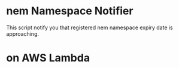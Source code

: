 # nem Namespace Notifier

This script notify you that registered nem namespace expiry date is approaching.


# on AWS Lambda


